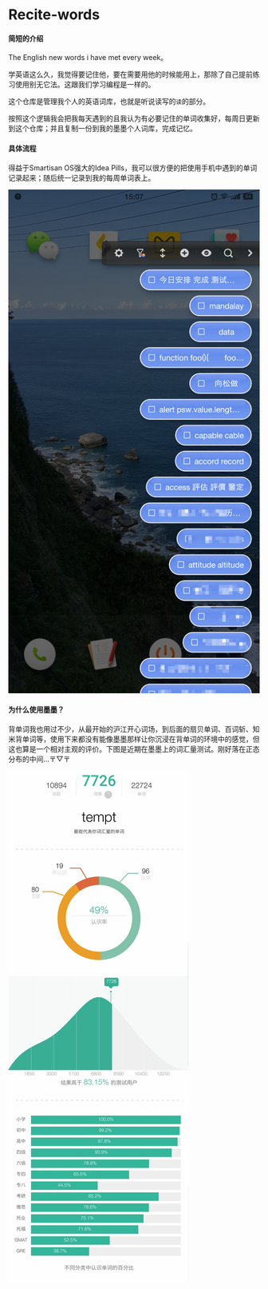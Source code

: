 # Recite-words
#### 简短的介绍

The English new words i have met every week。

学英语这么久，我觉得要记住他，要在需要用他的时候能用上，那除了自己提前练习使用别无它法。这跟我们学习编程是一样的。

这个仓库是管理我个人的英语词库，也就是听说读写的`读`的部分。

按照这个逻辑我会把我每天遇到的且我认为有必要记住的单词收集好，每周日更新到这个仓库；并且复制一份到我的墨墨个人词库，完成记忆。



#### 具体流程

得益于Smartisan OS强大的Idea Pills，我可以很方便的把使用手机中遇到的单词记录起来；随后统一记录到我的每周单词表上。

![闪念胶囊e](https://github.com/OrangeSAM/recite-words/raw/master/Img/idea%20pills.png)



#### 为什么使用墨墨？

背单词我也用过不少，从最开始的沪江开心词场，到后面的扇贝单词、百词斩、知米背单词等，使用下来都没有能像墨墨那样让你沉浸在背单词的环境中的感觉，但这也算是一个相对主观的评价。下图是近期在墨墨上的词汇量测试。刚好落在正态分布的中间...〒▽〒

![墨墨背单词](https://github.com/OrangeSAM/recite-words/raw/master/Img/%E5%A2%A8%E5%A2%A8%E8%83%8C%E5%8D%95%E8%AF%8D_1.jpg)

